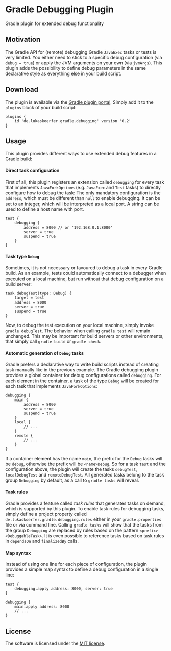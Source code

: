 # Gradle Debugging Plugin
Gradle plugin for extended debug functionality

## Motivation
The Gradle API for (remote) debugging Gradle `JavaExec` tasks or tests is very limited.
You either need to stick to a specific debug configuration (via `debug = true`) or apply the JVM arguments on your own (via `jvmArgs`). This plugin adds the possibility to define debug parameters in the same declarative style as everything else in your build script.

## Download
The plugin is available via the [Gradle plugin portal](https://plugins.gradle.org/plugin/de.lukaskoerfer.gradle.debugging). Simply add it to the `plugins` block of your build script:

    plugins {
        id 'de.lukaskoerfer.gradle.debugging' version '0.2'
    }
    
## Usage
This plugin provides different ways to use extended debug features in a Gradle build:

#### Direct task configuration
First of all, this plugin registers an extension called `debugging` for every task that implements `JavaForkOptions` (e.g. `JavaExec` and `Test` tasks) to directly configure how to debug the task:
The only mandatory configuration is the `address`, which must be different than `null` to enable debugging.
It can be set to an integer, which will be interpreted as a local port. A string can be used to define a host name with port.

    test {
        debugging {
            address = 8000 // or '192.168.0.1:8000'
            server = true
            suspend = true
        }
    }

#### Task type `Debug`
Sometimes, it is not necessary or favoured to debug a task in every Gradle build.
As an example, tests could automatically connect to a debugger when executed on a local machine, but run without that debug configuration on a build server:

    task debugTest(type: Debug) {
        target = test
        address = 8000
        server = true
        suspend = true
    }
    
Now, to debug the test execution on your local machine, simply invoke `gradle debugTest`.
The behavior when calling `gradle test` will remain unchanged. This may be important for build servers or other environments, that simply call `gradle build` or `gradle check`.

#### Automatic generation of `Debug` tasks
Gradle prefers a declarative way to write build scripts instead of creating task manually like in the previous example.
The Gradle debugging plugin provides a global container for debug configurations called `debugging`.
For each element in the container, a task of the type `Debug` will be created for each task that implements `JavaForkOptions`:

    debugging {
        main {
            address = 8000
            server = true
            suspend = true
        }
        local {
            // ...
        }
        remote {
            // ...
        }
    }

If a container element has the name `main`, the prefix for the `Debug` tasks will be `debug`, otherwise the prefix will be `<name>Debug`.
So for a task `test` and the configuration above, the plugin will create the tasks `debugTest`, `localDebugTest` and `remoteDebugTest`.
All generated tasks belong to the task group `Debugging` by default, as a call to `gradle tasks` will reveal.

#### Task rules
Gradle provides a feature called *task rules* that generates tasks on demand, which is supported by this plugin.
To enable task rules for debugging tasks, simply define a project property called `de.lukaskoerfer.gradle.debugging.rules` either in your `gradle.properties` file or via command line.
Calling `gradle tasks` will show that the tasks from the group `Debugging` are replaced by rules based on the pattern `<prefix><DebuggableTask>`.
It is even possible to reference tasks based on task rules in `dependsOn` and `finalizedBy` calls.

#### Map syntax
Instead of using one line for each piece of configuration, the plugin provides a simple map syntax to define a debug configuration in a single line:

    test {
        debugging.apply address: 8000, server: true
    }
    
    debugging {
        main.apply address: 8000
        // ...
    }

## License
The software is licensed under the [MIT license](https://github.com/lukoerfer/gradle-debugging/blob/master/LICENSE).
